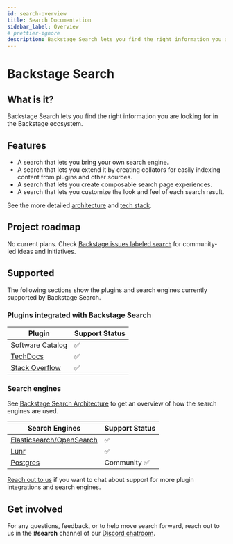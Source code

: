 ```yaml
---
id: search-overview
title: Search Documentation
sidebar_label: Overview
# prettier-ignore
description: Backstage Search lets you find the right information you are looking for in the Backstage ecosystem.
---
```


# Backstage Search

## What is it?

Backstage Search lets you find the right information you are looking for in the Backstage ecosystem.

## Features

- A search that lets you bring your own search engine.
- A search that lets you extend it by creating collators for easily indexing content from plugins and other sources.
- A search that lets you create composable search page experiences.
- A search that lets you customize the look and feel of each search result.

See the more detailed [architecture](./architecture.md) and [tech stack](./architecture.md#tech-stack).

## Project roadmap

No current plans. Check [Backstage issues labeled `search`](https://github.com/backstage/backstage/issues?q=is%3Aopen+is%3Aissue+label%3Asearch)
for community-led ideas and initiatives.

## Supported

The following sections show the plugins and search engines currently supported by Backstage Search.

### Plugins integrated with Backstage Search

| Plugin                                                                                                                                                                        | Support Status |
| ----------------------------------------------------------------------------------------------------------------------------------------------------------------------------- | -------------- |
| Software Catalog                                                                                                                                                              | ✅             |
| [TechDocs](./how-to-guides.md#how-to-index-techdocs-documents)                                                                                                                | ✅             |
| [Stack Overflow](https://github.com/backstage/backstage/blob/master/plugins/search-backend-module-stack-overflow-collator/README.md#index-stack-overflow-questions-to-search) | ✅             |

### Search engines

See [Backstage Search Architecture](architecture.md) to get an overview of how
the search engines are used.

| Search Engines                                                | Support Status |
| ------------------------------------------------------------- | -------------- |
| [Elasticsearch/OpenSearch](./search-engines.md#elasticsearch) | ✅             |
| [Lunr](./search-engines.md#lunr)                              | ✅             |
| [Postgres](./search-engines.md#postgres)                      | Community ✅   |

[Reach out to us](#get-involved) if you want to chat about support for more plugin integrations and
search engines.

## Get involved

For any questions, feedback, or to help move search forward, reach out to us in
the **#search** channel of our
[Discord chatroom](https://github.com/backstage/backstage#community).
